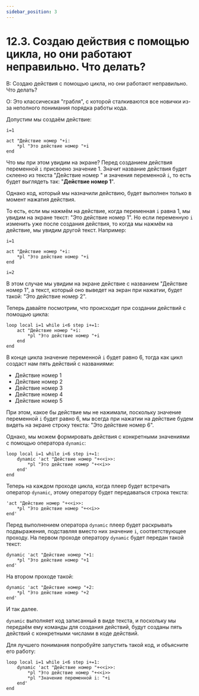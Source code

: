 ```yaml
---
sidebar_position: 3
---
```


# 12.3. Создаю действия с помощью цикла, но они работают неправильно. Что делать?
<!-- [:faq_12_03] -->
В: Создаю действия с помощью цикла, но они работают неправильно. Что делать?

О:
Это классическая "грабля", с которой сталкиваются все новички из-за неполного понимания порядка работы кода.

Допустим мы создаём действие:
```qsp
i=1

act "Действие номер "+i:
	*pl "Это действие номер "+i
end
```
Что мы при этом увидим на экране? Перед созданием действия переменной `i` присвоено значение 1. Значит название действия будет склеено из текста "Действие номер " и значения переменной `i`, то есть будет выглядеть так: "**Действие номер 1**".

Однако код, который мы назначили действию, будет выполнен только в момент нажатия действия.

То есть, если мы нажмём на действие, когда переменная `i` равна 1, мы увидим на экране текст: "Это действие номер 1". Но если переменную `i` изменить уже после создания действия, то когда мы нажмём на действие, мы увидим другой текст. Например:
```qsp
i=1

act "Действие номер "+i:
	*pl "Это действие номер "+i
end

i=2
```
В этом случае мы увидим на экране действие с названием "Действие номер 1", а текст, который оно выведет на экран при нажатии, будет такой: "Это действие номер 2".

Теперь давайте посмотрим, что происходит при создании действий с помощью цикла:
```qsp
loop local i=1 while i<6 step i+=1:
	act "Действие номер "+i:
		*pl "Это действие номер "+i
	end
end
```
В конце цикла значение переменной `i` будет равно 6, тогда как цикл создаст нам пять действий с названиями:

- Действие номер 1
- Действие номер 2
- Действие номер 3
- Действие номер 4
- Действие номер 5

При этом, какое бы действие мы не нажимали, поскольку значение переменной `i` будет равно 6, мы всегда при нажатии на действие будем видеть на экране строку текста: "Это действие номер 6".

Однако, мы можем формировать действия с конкретными значениями с помощью оператора `dynamic`:
```qsp
loop local i=1 while i<6 step i+=1:
	dynamic 'act "Действие номер "+<<i>>:
		*pl "Это действие номер "+<<i>>
	end'
end
```
Теперь на каждом проходе цикла, когда плеер будет встречать оператор `dynamic`, этому оператору будет передаваться строка текста:
```qsp
'act "Действие номер "+<<i>>:
	*pl "Это действие номер "+<<i>>
end'
```
Перед выполнением оператора `dynamic` плеер будет раскрывать подвыражения, подставляя вместо них значение `i`, соответствующее проходу. На первом проходе оператору `dynamic` будет передан такой текст:
```qsp
dynamic 'act "Действие номер "+1:
	*pl "Это действие номер "+1
end'
```
На втором проходе такой:
```qsp
dynamic 'act "Действие номер "+2:
	*pl "Это действие номер "+2
end'
```
И так далее.

`dynamic` выполняет код записанный в виде текста, и поскольку мы передаём ему команды для создания действий, будут созданы пять действий с конкретными числами в коде действий.

Для лучшего понимания попробуйте запустить такой код, и объясните его работу:
```qsp
loop local i=1 while i<6 step i+=1:
	dynamic 'act "Действие номер "+<<i>>:
		*pl "Это действие номер "+<<i>>
		*pl "Значение переменной i: "+i
	end'
end
```
